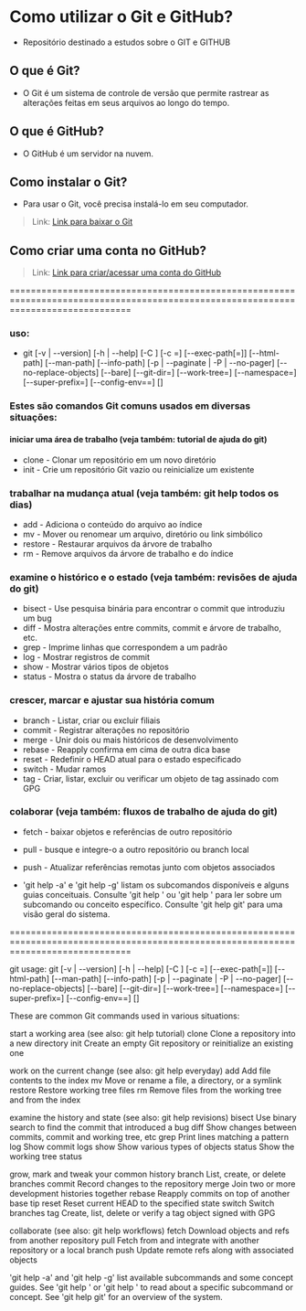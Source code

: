 # Como utilizar o Git e GitHub?
- Repositório destinado a estudos sobre o GIT e GITHUB

## O que é Git?
- O Git é um sistema de controle de versão que permite rastrear as alterações feitas em seus arquivos ao longo do tempo.

## O que é GitHub?
- O GitHub é um servidor na nuvem.

## Como instalar o Git?
- Para usar o Git, você precisa instalá-lo em seu computador.
> Link: [Link para baixar o Git](https://git-scm.com/)

## Como criar uma conta no GitHub?
> Link: [Link para criar/acessar uma conta do GitHub](https://github.com/signup)




===================================================================================================================================

### uso: 
- git [-v | --version] [-h | --help] [-C <path>] [-c <name>=<value>]
           [--exec-path[=<path>]] [--html-path] [--man-path] [--info-path]
           [-p | --paginate | -P | --no-pager] [--no-replace-objects] [--bare]
           [--git-dir=<path>] [--work-tree=<path>] [--namespace=<name>]
           [--super-prefix=<path>] [--config-env=<name>=<envvar>]
           <command> [<args>]

### Estes são comandos Git comuns usados ​​em diversas situações:

#### iniciar uma área de trabalho (veja também: tutorial de ajuda do git)
   - clone     - Clonar um repositório em um novo diretório
   - init      - Crie um repositório Git vazio ou reinicialize um existente

### trabalhar na mudança atual (veja também: git help todos os dias)
   - add       - Adiciona o conteúdo do arquivo ao índice
   - mv        - Mover ou renomear um arquivo, diretório ou link simbólico
   - restore   - Restaurar arquivos da árvore de trabalho
   - rm        - Remove arquivos da árvore de trabalho e do índice

### examine o histórico e o estado (veja também: revisões de ajuda do git)
   - bisect    - Use pesquisa binária para encontrar o commit que introduziu um bug
   - diff      - Mostra alterações entre commits, commit e árvore de trabalho, etc.
   - grep      - Imprime linhas que correspondem a um padrão
   - log       - Mostrar registros de commit
   - show      - Mostrar vários tipos de objetos
   - status    - Mostra o status da árvore de trabalho

### crescer, marcar e ajustar sua história comum
   - branch    - Listar, criar ou excluir filiais
   - commit    - Registrar alterações no repositório
   - merge     - Unir dois ou mais históricos de desenvolvimento
   - rebase    - Reapply confirma em cima de outra dica base
   - reset     - Redefinir o HEAD atual para o estado especificado
   - switch    - Mudar ramos
   - tag       - Criar, listar, excluir ou verificar um objeto de tag assinado com GPG

### colaborar (veja também: fluxos de trabalho de ajuda do git)
   - fetch     - baixar objetos e referências de outro repositório
   - pull      - busque e integre-o a outro repositório ou branch local
   - push      - Atualizar referências remotas junto com objetos associados

- 'git help -a' e 'git help -g' listam os subcomandos disponíveis e alguns
guias conceituais. Consulte 'git help <comando>' ou 'git help <conceito>'
para ler sobre um subcomando ou conceito específico.
Consulte 'git help git' para uma visão geral do sistema.

===================================================================================================================================

git
usage: git [-v | --version] [-h | --help] [-C <path>] [-c <name>=<value>]
           [--exec-path[=<path>]] [--html-path] [--man-path] [--info-path]
           [-p | --paginate | -P | --no-pager] [--no-replace-objects] [--bare]
           [--git-dir=<path>] [--work-tree=<path>] [--namespace=<name>]
           [--super-prefix=<path>] [--config-env=<name>=<envvar>]
           <command> [<args>]

These are common Git commands used in various situations:

start a working area (see also: git help tutorial)
   clone     Clone a repository into a new directory
   init      Create an empty Git repository or reinitialize an existing one

work on the current change (see also: git help everyday)
   add       Add file contents to the index
   mv        Move or rename a file, a directory, or a symlink
   restore   Restore working tree files
   rm        Remove files from the working tree and from the index

examine the history and state (see also: git help revisions)
   bisect    Use binary search to find the commit that introduced a bug
   diff      Show changes between commits, commit and working tree, etc
   grep      Print lines matching a pattern
   log       Show commit logs
   show      Show various types of objects
   status    Show the working tree status

grow, mark and tweak your common history
   branch    List, create, or delete branches
   commit    Record changes to the repository
   merge     Join two or more development histories together
   rebase    Reapply commits on top of another base tip
   reset     Reset current HEAD to the specified state
   switch    Switch branches
   tag       Create, list, delete or verify a tag object signed with GPG

collaborate (see also: git help workflows)
   fetch     Download objects and refs from another repository
   pull      Fetch from and integrate with another repository or a local branch
   push      Update remote refs along with associated objects

'git help -a' and 'git help -g' list available subcommands and some
concept guides. See 'git help <command>' or 'git help <concept>'
to read about a specific subcommand or concept.
See 'git help git' for an overview of the system.

